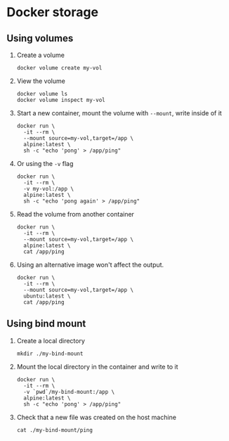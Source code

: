 # Docker storage

## Using volumes

1. Create a volume

   ```
   docker volume create my-vol
   ```

2. View the volume

   ```
   docker volume ls
   docker volume inspect my-vol
   ```

3. Start a new container, mount the volume with `--mount`, write inside of it

   ```
   docker run \
     -it --rm \
     --mount source=my-vol,target=/app \
     alpine:latest \
     sh -c "echo 'pong' > /app/ping"
   ```

4. Or using the `-v` flag

   ```
   docker run \
     -it --rm \
     -v my-vol:/app \
     alpine:latest \
     sh -c "echo 'pong again' > /app/ping"
   ```

5. Read the volume from another container

   ```
   docker run \
     -it --rm \
     --mount source=my-vol,target=/app \
     alpine:latest \
     cat /app/ping
   ```

6. Using an alternative image won't affect the output.

   ```
   docker run \
     -it --rm \
     --mount source=my-vol,target=/app \
     ubuntu:latest \
     cat /app/ping
   ```

## Using bind mount

1. Create a local directory

   ```
   mkdir ./my-bind-mount
   ```

   

2. Mount the local directory in the container and write to it

   ```
   docker run \
     -it --rm \
     -v `pwd`/my-bind-mount:/app \
     alpine:latest \
     sh -c "echo 'pong' > /app/ping"
   ```

3. Check that a new file was created on the host machine

   ```
   cat ./my-bind-mount/ping
   ```

   
